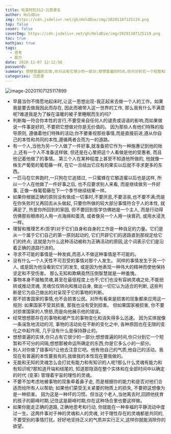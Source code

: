 ```yaml
---
title: 吼呆时刻312-沉思录五
author: HoldDie
img: https://cdn.jsdelivr.net/gh/HoldDie/img/20201107125119.png
top: false
cover: false
coverImg: https://cdn.jsdelivr.net/gh/HoldDie/img/20201107125119.png
toc: true
mathjax: true
tags:
  - 思考
  - 能力
date: 2020-11-07 12:12:56
password:
summary: 想想普遍的实体,你只占有它很少的一部分;想想普遍的时间,你只分到它一个短暂和不可分的间隔;想想那被命运所确定的东西,你是它多么小的一部分。
categories: 沉思录
---
```


![image-20201107125117899](https://cdn.jsdelivr.net/gh/HoldDie/img/20201107125119.png)

- 早晨当你不情愿地起床时,让这一思想出现-我正起来去做一个人的工作。如果我是要去做我因此而存在, 因此而被带入这一世界的工作, 那么我有什么不满意呢?难道我是为了躲在温暖的被子里睡眠而生的吗?
- 判断每一符合你本性的言行,不要受来自任何人的谴责或话语的影响,而如果做说一件事是好的, 不要把它想做对你是无价值的。 因为那些人有他们特殊的指导原则, 遵循着他们特殊的活动,你不要重视那些事情,而是直接前进,遵从你自己的本性和共同的本性,遵循两者合而为一的道路。
- 有一个人,当他为另一个人做了一件好事,就准备把它作为一种施惠记到他的账上,还有一个人不准备这样做, 但还是在心里把这个人看做是他的受惠者, 而且他记着他做了的事情。 第三个人在某种程度上甚至不知道他所做的, 他就像一株生产葡萄的葡萄藤一样, 在它一旦结出它应有的果实以后就不寻求更多的东西。
- 一匹马在它奔跑时,一只狗在它追猎过, 一只蜜蜂在它酿造蜜以后也是这样, 所以一个人在他做了一件好事之后, 也不应要求别人来看, 而是继续做另一件好事, 正像一株葡萄藤在下一个季节继续结果一样。
- 如果你根据正确的原则没有做成一切事时,不要厌恶,不要沮丧,也不要不满;而是在你失败时又再回去从头做起, 只要你所做的较大部分事情符合于人的本性, 就满足了, 热爱你所回到的家园, 但不要回到哲学仿佛她是一个主人, 而是行动得仿佛那些眼疼的人用一点海绵和蛋清, 或者像另一个人用一块膏药, 或用水浸洗一样。
- 理智和推理艺术(哲学)对于它们自身和自身的工作是一种自足的力量。它们是从一个属于它们自己的第一原则起动的, 它们开辟它们的道路直到那规定给它们的终点; 这就是为什么这种活动被称为正确活动的原因,这个词表示它们是沿着正确的道路行进的。
- 寻求不可能的事情是一种发疯,而恶人不做这种事情是不可能的。
- 没有什么一个人天性不可忍受的事情对那个人发生。 同样的事情发生于另一个人, 或是因为他没看到它们的发生, 或是因为他表现一种伟大的精神而使他保持坚定和不受伤害。 那么无知和欺瞒竟然压倒智慧就是一种羞愧。
- 事物本身不接触灵魂,甚至在最低程度上也不;它们也没有容纳灵魂之处,不能扭转或推动灵魂, 灵魂仅仅转向和推动自身, 做出一切它认为适合的判断, 这些判断是它为自己做出的对呈现于它的事物的判断。
- 那不损害国家的事情,也不会损害公民。对所有看来是损害的现象都来应用这一规则: 如果国家不受其损害, 那我也没有受到损害。 但如果国家被损害, 你不要对损害国家的人愤怒,而是向他展示他的错误。
- 经常想想那存在的事物和被产生的事物变化和消失得多么迅速。 因为实体就像一条湍急地流动的河, 事物的活动处在不断的变化之中, 各种原因也在无限的变化之中起作用, 几乎没有什么是保持静止的。
- 想想普遍的实体,你只占有它很少的一部分;想想普遍的时间,你只分到它一个短暂和不可分的间隔;想想那被命运所确定的东西,你是它多么小的一部分。
- 别人对你做了错事吗?让他去注意它吧。他有他自己的气质,他自己的活动。我现在有普遍的本性要我有的,我做我的本性现在要我做的。
- 无能和无知的灵魂怎么会打扰有能力和有知识的人呢?那么什么灵魂有能力和有知识呢?那知道开端和结尾的, 知道那隐涵在整个实体和在全部时间中以确定的时代 (变革) 管理着宇宙的理性的灵魂。
- 不要不加考虑地被事物的现象牵着鼻子走, 而是根据你的能力和是否对他们合适而给所有人以帮助; 如果他们蒙受无关紧要的物质上的损失, 不要把这想像为是一种损害。 因为这是一种坏的习惯。但当这个老人,当他离去时,回顾他抚育的孩子的巅峰时期,记住这是巅峰时期,你在这种场合里也要这样做。
- 如果你能走正确的道路, 正确地思考和行动, 你就能在一种幸福的平静流动中度过一生。这两件事对于神的灵魂和人的灵魂, 对于理性存在的灵魂都是共同的, 不要受别的事情打扰。好好地坚持正义的气质并实行正义,这样你就能消除你的欲望。